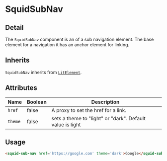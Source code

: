 # SquidSubNav

## Detail

The `SquidSubNav` component is an of a sub navigation element.
The base element for a navigation it has an anchor element for linking.

## Inherits

`SquidSubNav` inherits from [`LitElement`](https://lit.polymer-project.org/).

## Attributes

| Name             | Boolean      | Description                                       |
|------------------|--------------|---------------------------------------------------|
| `href`       | false         | A proxy to set the href for a link. |
| `theme`       | false         | sets a theme to "light" or "dark". Default value is light |



## Usage

```html
<squid-sub-nav href='https://google.com' theme='dark'>Google</squid-sub-nav>
```
